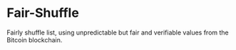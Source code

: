 Fair-Shuffle
============

Fairly shuffle list, using unpredictable but fair and verifiable values from the Bitcoin blockchain.
